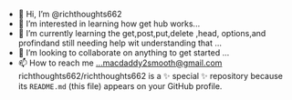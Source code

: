 - 👋 Hi, I’m @richthoughts662
- 👀 I’m interested in learning how get hub works...
- 🌱 I’m currently learning the get,post,put,delete ,head, options,and profindand still needing help wit understanding that ...
- 💞️ I’m looking to collaborate on anything to get started ...
- 📫 How to reach me ...macdaddy2smooth@gmail.com
richthoughts662/richthoughts662 is a ✨ special ✨ repository because its `README.md` (this file) appears on your GitHub profile.
